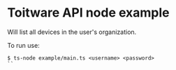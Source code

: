 # Toitware API node example

Will list all devices in the user's organization.

To run use:
```
$ ts-node example/main.ts <username> <password>
``
